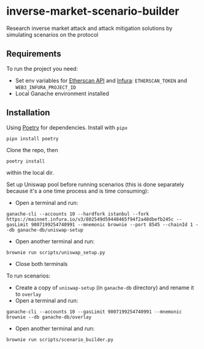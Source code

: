 # inverse-market-scenario-builder

Research inverse market attack and attack mitigation solutions by simulating scenarios on the protocol


## Requirements

To run the project you need:

- Set env variables for [Etherscan API](https://etherscan.io/apis) and [Infura](https://eth-brownie.readthedocs.io/en/stable/network-management.html?highlight=infura%20environment#using-infura): `ETHERSCAN_TOKEN` and `WEB3_INFURA_PROJECT_ID`
- Local Ganache environment installed


## Installation

Using [Poetry](https://github.com/python-poetry/poetry) for dependencies. Install with `pipx`

```
pipx install poetry
```

Clone the repo, then

```
poetry install
```

within the local dir.

Set up Uniswap pool before running scenarios (this is done separately because it's a one time process and is time consuming):

- Open a terminal and run:
```
ganache-cli --accounts 10 --hardfork istanbul --fork https://mainnet.infura.io/v3/802549d59448465f94f2a48dbefb245c --gasLimit 9007199254740991 --mnemonic brownie --port 8545 --chainId 1 --db ganache-db/uniswap-setup
```
- Open another terminal and run:
```
brownie run scripts/uniswap_setup.py
```
- Close both terminals

To run scenarios:
- Create a copy of `uniswap-setup` (in `ganache-db` directory) and rename it to `overlay`
- Open a terminal and run:
```
ganache-cli --accounts 10 --gasLimit 9007199254740991 --mnemonic brownie --db ganache-db/overlay
```
- Open another terminal and run:
```
brownie run scripts/scenario_builder.py
```